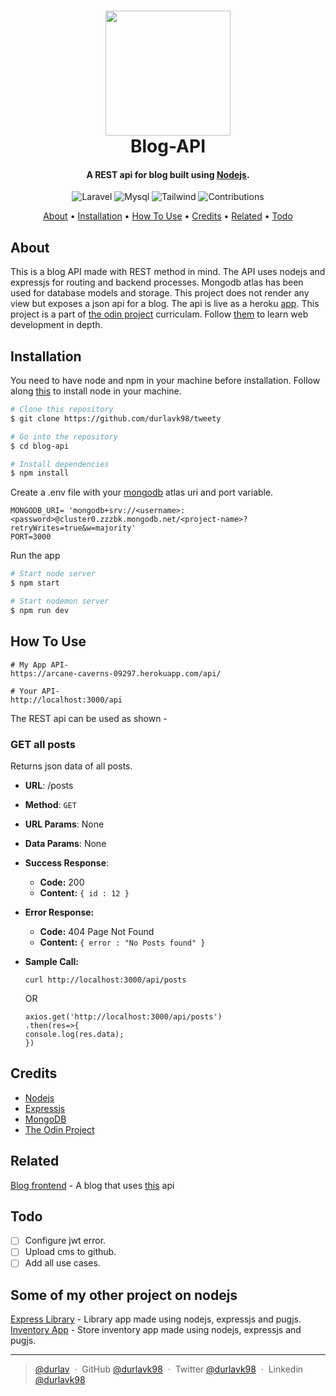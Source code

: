 
<h1 align="center">
  <a href="https://nodejs.org/"><img src="https://nodejs.org/static/images/logo.svg" width="200"></a>
  <br>
  Blog-API
  <br>
</h1>

<h4 align="center">A REST api for blog built using <a href="https://nodejs.org/" target="_blank">Nodejs</a>.</h4>

<p align="center">
<img src="https://img.shields.io/badge/nodejs-v15.3.0-rgb(0, 153, 0)" alt="Laravel">
<img src="https://img.shields.io/badge/mongodb-v4.4-rgb(0,103, 0).svg" alt="Mysql">
<img src="https://img.shields.io/badge/expressjs-v4.17.1-rgb(0, 0, 255).svg" alt="Tailwind">
<img src="https://img.shields.io/badge/contributions-welcome-orange.svg" alt="Contributions">

</p>


<p align="center">
  <a href="#about">About</a> •
  <a href="#Installation">Installation</a> •
  <a href="#how-to-use">How To Use</a> •
  <a href="#credits">Credits</a> •
  <a href="#related">Related</a> •
  <a href="#todo">Todo</a>
</p>


## About
This is a blog API made with REST method in mind. The API uses nodejs and expressjs for routing and backend processes. Mongodb atlas has been used for database models and storage.
This project does not render any view but exposes a json api for a blog. 
The api is live as a heroku [app](https://arcane-caverns-09297.herokuapp.com/).
This project is a part of [the odin project](https://www.theodinproject.com/courses/nodejs/lessons/blog-api) curriculam. Follow [them](https://www.theodinproject.com/) to learn web development in depth. 

## Installation

You need to have node and npm in your machine before installation. Follow along [this](https://github.com/nvm-sh/nvm#install-script) to install node in your machine.
```bash
# Clone this repository
$ git clone https://github.com/durlavk98/tweety

# Go into the repository
$ cd blog-api

# Install dependencies
$ npm install
```
Create a .env file with your [mongodb](https://www.mongodb.com/) atlas uri and port variable. 
```
MONGODB_URI= 'mongodb+srv://<username>:<password>@cluster0.zzzbk.mongodb.net/<project-name>?retryWrites=true&w=majority'
PORT=3000
```
Run the app
```bash
# Start node server
$ npm start

# Start nodemon server
$ npm run dev
```

## How To Use
```
# My App API-
https://arcane-caverns-09297.herokuapp.com/api/

# Your API-
http://localhost:3000/api
```
The REST api can be used as shown - 

### GET all posts
 Returns json data of all posts.
 - **URL**:
 /posts
 - **Method**:
 `GET`
 - **URL Params**:
  None
 - **Data Params**:
 None
 - **Success Response**:
    -  **Code:**  200  
    -  **Content:**  `{ id : 12 }`
-   **Error Response:**
    
    -   **Code:**  404 Page Not Found 
    -   **Content:**  `{ error : "No Posts found" }`
-   **Sample Call:**
	```
	curl http://localhost:3000/api/posts
	```
	OR
	```
	axios.get('http://localhost:3000/api/posts')
	.then(res=>{
	console.log(res.data);
	})
	```



## Credits

- [Nodejs](http://nodejs.org/)
- [Expressjs](https://expressjs.com/)
- [MongoDB](https://www.mongodb.com/)
- [The Odin Project](https://www.theodinproject.com/)

## Related

[Blog frontend](https://github.com/durlavk98/portfolio) - A blog that uses [this](https://github.com/durlavk98/blog-api) api


## Todo
- [ ] Configure jwt error.
- [ ] Upload cms to github.
- [ ] Add all use cases.

## Some of my other project on nodejs

[Express Library](https://github.com/durlavk98/express-locallibrary-tutorial) - Library app made using nodejs, expressjs and pugjs.
[Inventory App](https://github.com/durlavk98/inventory-application) - Store inventory app made using nodejs, expressjs and pugjs.


---

> [@durlav](https://durlavk98.github.io/portfolio/) &nbsp;&middot;&nbsp;
> GitHub [@durlavk98](https://github.com/durlavk98) &nbsp;&middot;&nbsp;
> Twitter [@durlavk98](https://twitter.com/durlavk98) &nbsp;&middot;&nbsp;
> Linkedin [@durlavk98](https://linkedin.com/in/durlavk98)
